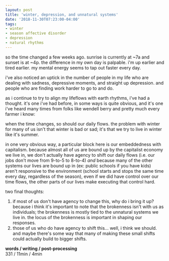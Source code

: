 ```yaml
---
layout: post
title: 'winter, depression, and unnatural systems'
date: '2018-11-30T07:23:00-04:00'
tags:
- winter
- season affective disorder
- depression
- natural rhythms
--- 
```


so the time changed a few weeks ago. sunrise is currently at ~7a and sunset is at ~4p. the difference in my own day is palpable. i'm up earlier and tired earlier. my mental energy seems to tap out faster every day. 

i've also noticed an uptick in the number of people in my life who are dealing with sadness, depressive moments, and straight up depression. and people who are finding work harder to go to and do.

as i continue to try to align my lifeflows with earth rhythms, i've had a thought. it's one i've had before, in some ways is quite obvious, and it's one i've heard many times from folks like wendell berry and pretty much every farmer i know:

when the time changes, so should our daily flows. the problem with winter for many of us isn't that winter is bad or sad; it's that we try to live in winter like it's summer. 

in one very obvious way, a particular block here is our embeddedness with capitalism. because almost all of us are bound up by the capitalist economy we live in, we don't actually have agency to shift our daily flows (i.e. our jobs don't move from 9-to-5 to 8-to-4) _and_ because many of the other systems our lives are bound up in (ex: public schools if you have kids) aren't responsive to the environment (school starts and stops the same time every day, regardless of the season), even if we did have control over our time flows, the other parts of our lives make executing that control hard. 

two final thoughts:

1. if most of us don't have agency to change this, why do i bring it up? because i think it's important to note that the brokenness isn't with us as individuals; the brokenness is mostly tied to the unnatural systems we live in. the locus of the brokenness is important in shaping our responses.
2. those of us who do have agency to shift this... well, i think we should. and maybe there's some way that many of making these small shifts could actually build to bigger shifts. 

<!-- hyperlink bank -->


<!-- &#042; = asterisk -->
<!-- &#039; = single quote '-->

**words / writing / post-processing**  
331 / 11min / 4min